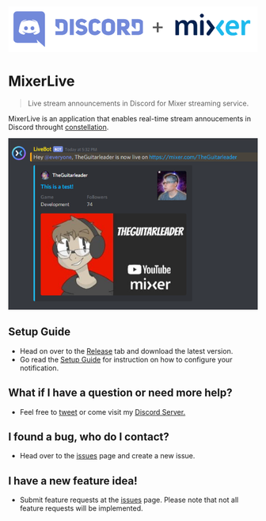 ![](banner.png)

# MixerLive
> Live stream announcements in Discord for Mixer streaming service.

MixerLive is an application that enables real-time stream annoucements in Discord throught [constellation](https://dev.mixer.com/reference/constellation/introduction).

![](example.png)

## Setup Guide
* Head on over to the [Release](https://github.com/TheGuitarleader/MixerLive/releases) tab and download the latest version.
* Go read the [Setup Guide](https://github.com/TheGuitarleader/MixerLive/wiki/Setup-Guide) for instruction on how to configure your notification.

## What if I have a question or need more help?
* Feel free to [tweet](https://twitter.com/theguitarleader) or come visit my [Discord Server.](https://discord.gg/KDFzHGK)


## I found a bug, who do I contact?
* Head over to the [issues](https://github.com/TheGuitarleader/MixerLive/issues) page and create a new issue.


## I have a new feature idea!
* Submit feature requests at the [issues](https://github.com/TheGuitarleader/MixerLive/issues) page. Please note that not all feature requests will be implemented.
